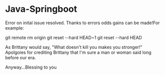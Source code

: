 # Java-Springboot
Error on inital issue  resolved. Thanks to errors odds gains can be made!For example: 

  git remote rm origin
  git reset --hard HEAD~1
  git reset --hard HEAD
  
  As Brittany would say, "What doesn't kill you makes you stronger!" Apolgoies for crediting Brittany that I'm sure a man or woman said long before our era. 
  
  Anyway...Blessing to you
